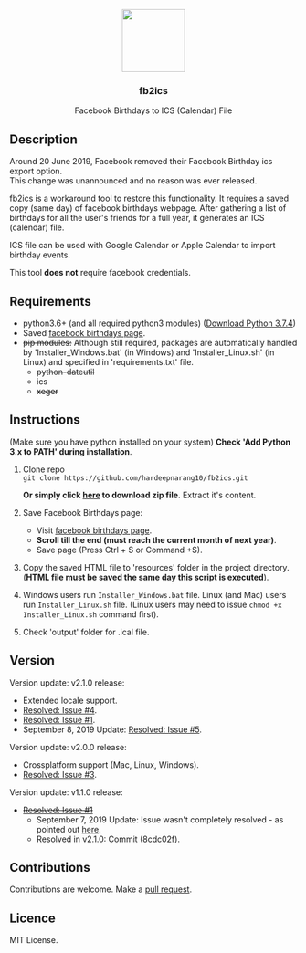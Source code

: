 <p align="center">
<img src="https://i.imgur.com/ToHPLjD.png" height="110px" width="auto"/>
<br/>
<h3 align="center">fb2ics</h3>
<p align="center">Facebook Birthdays to ICS (Calendar) File</p>
<h2></h2>
</p>

## Description

Around 20 June 2019, Facebook removed their Facebook Birthday ics export option.  
This change was unannounced and no reason was ever released.

fb2ics is a workaround tool to restore this functionality.
It requires a saved copy (same day) of facebook birthdays webpage.
After gathering a list of birthdays for all the user's friends for a full year, it generates an ICS (calendar) file.

ICS file can be used with Google Calendar or Apple Calendar to import birthday events.

This tool **does not** require facebook credentials.

## Requirements

- python3.6+ (and all required python3 modules)
  (<a href="https://www.python.org/ftp/python/3.7.4/python-3.7.4.exe">Download Python 3.7.4</a>)
- Saved <a href="https://www.facebook.com/events/birthdays/">facebook birthdays page</a>.
- ~~pip modules:~~ Although still required, packages are automatically handled by 'Installer_Windows.bat' (in Windows) and 'Installer_Linux.sh' (in Linux) and specified in 'requirements.txt' file.
  - ~~python-dateutil~~
  - ~~ics~~
  - ~~xeger~~

## Instructions

(Make sure you have python installed on your system)
**Check 'Add Python 3.x to PATH' during installation**.

1. Clone repo  
   `git clone https://github.com/hardeepnarang10/fb2ics.git`
   
   **Or simply click [here](https://codeload.github.com/hardeepnarang10/fb2ics/zip/master) to download zip file**. Extract it's content.
   
2. Save Facebook Birthdays page:
   
   - Visit <a href=" https://www.facebook.com/events/birthdays/">facebook birthdays page</a>.
   - **Scroll till the end (must reach the current month of next year)**.
   - Save page (Press Ctrl + S or Command +S).
3. Copy the saved HTML file to 'resources' folder in the project directory.
   (**HTML file must be saved the same day this script is executed**).

4. Windows users run `Installer_Windows.bat` file.
   Linux (and Mac) users run `Installer_Linux.sh` file. (Linux users may need to issue `chmod +x Installer_Linux.sh` command first).

5. Check 'output' folder for .ical file. 

## Version

Version update: v2.1.0 release:

- Extended locale support.
- [Resolved: Issue #4](../../issues/4).
- [Resolved: Issue #1](../../issues/1).
- September 8, 2019 Update: [Resolved: Issue #5](../../issues/5).

Version update: v2.0.0 release:

- Crossplatform support (Mac, Linux, Windows).
- [Resolved: Issue #3](../../issues/3).

Version update: v1.1.0 release:

- ~~[Resolved: Issue #1](../../issues/1)~~
  - September 7, 2019 Update: Issue wasn't completely resolved - as pointed out [here](../../issues/1#issuecomment-529092754).
  - Resolved in v2.1.0: Commit ([8cdc02f](https://github.com/hardeepnarang10/fb2ics/commit/8cdc02fc35fec0839029c1231f3cd4a44521bd8e)).

## Contributions

Contributions are welcome.
Make a [pull request](../../pulls).

## Licence

MIT License.